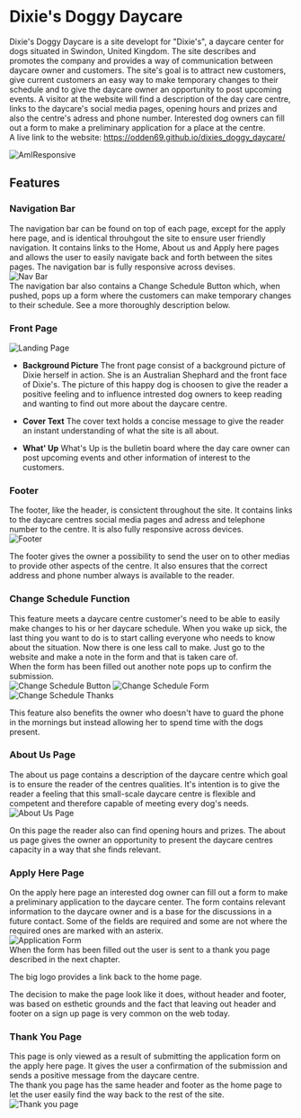 <h1><span style="fontfamily: Pacifico;">Dixie's</span> Doggy Daycare</h1>

Dixie's Doggy Daycare is a site developt for "Dixie's", a daycare center for dogs situated in Swindon, United Kingdom. The site describes and promotes the company and provides a way of communication between daycare owner and customers. The site's goal is to attract new customers, give current customers an easy way to make temporary changes to their schedule and to give the daycare owner an opportunity to post upcoming events. A visitor at the website will find a description of the day care centre, links to the daycare's social media pages, opening hours and prizes and also the centre's adress and phone number. Interested dog owners can fill out a form to make a preliminary application for a place at the centre.<br>
A live link to the website: https://odden69.github.io/dixies_doggy_daycare/

![AmIResponsive](assets/images/readme_images/amiresp.png)

## Features
### Navigation Bar
The navigation bar can be found on top of each page, except for the apply here page, and is identical throuhgout the site to ensure user friendly navigation. It contains links to the Home, About us and Apply here pages and allows the user to easily navigate back and forth between the sites pages. The navigation bar is fully responsive across devises.  
![Nav Bar](assets/images/readme_images/nav_bar.png)  
The navigation bar also contains a Change Schedule Button which, when pushed, pops up a form where the customers can make temporary changes to their schedule. See a more thoroughly description below.

### Front Page
![Landing Page](assets/images/readme_images/landing_page.png)
- __Background Picture__
The front page consist of a background picture of Dixie herself in action. She is an Australian Shephard and the front face of Dixie's. The picture of this happy dog is choosen to give the reader a positive feeling and to influence intrested dog owners to keep reading and wanting to find out more about the daycare centre.

- __Cover Text__
The cover text holds a concise message to give the reader an instant understanding of what the site is all about.

- __What' Up__
What's Up is the bulletin board where the day care owner can post upcoming events and other information of interest to the customers.

### Footer
The footer, like the header, is consictent throughout the site. It contains links to the daycare centres social media pages and adress and telephone number to the centre. It is also fully responsive across devices.  
![Footer](assets/images/readme_images/footer.png)  

The footer gives the owner a possibility to send the user on to other medias to provide other aspects of the centre. It also ensures that the correct address and phone number always is available to the reader.

### Change Schedule Function
This feature meets a daycare centre customer's need to be able to easily make changes to his or her daycare schedule. When you wake up sick, the last thing you want to do is to start calling everyone who needs to know about the situation. Now there is one less call to make. Just go to the website and make a note in the form and that is taken care of.  
When the form has been filled out another note pops up to confirm the submission.  
![Change Schedule Button](assets/images/readme_images/cs_header.png)
![Change Schedule Form](assets/images/readme_images/cs_form.png)
![Change Schedule Thanks](assets/images/readme_images/cs_thanks.png)  

This feature also benefits the owner who doesn't have to guard the phone in the mornings but instead allowing her to spend time with the dogs present.

### About Us Page
The about us page contains a description of the daycare centre which goal is to ensure the reader of the centres qualities. It's intention is to give the reader a feeling that this small-scale daycare centre is flexible and competent and therefore capable of meeting every dog's needs.  
![About Us Page](assets/images/readme_images/about_us.png)  

On this page the reader also can find opening hours and prizes.
The about us page gives the owner an opportunity to present the daycare centres capacity in a way that she finds relevant.

### Apply Here Page
On the apply here page an interested dog owner can fill out a form to make a preliminary application to the daycare center. The form contains relevant information to the daycare owner and is a base for the discussions in a future contact. Some of the fields are required and some are not where the required ones are marked with an asterix.  
![Application Form](assets/images/readme_images/apply_form.png)  
When the form has been filled out the user is sent to a thank you page described in the next chapter.  

The big logo provides a link back to the home page.  

The decision to make the page look like it does, without header and footer, was based on esthetic grounds and the fact that leaving out header and footer on a sign up page is very common on the web today.

### Thank You Page
This page is only viewed as a result of submitting the application form on the apply here page. It gives the user a confirmation of the submission and sends a positive message from the daycare centre.  
The thank you page has the same header and footer as the home page to let the user easily find the way back to the rest of the site. 
![Thank you page](assets/images/readme_images/.png)


